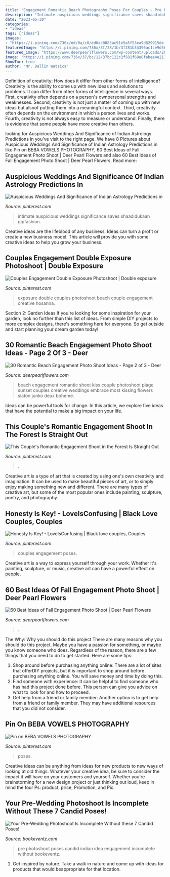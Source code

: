 ```yaml
---
title: "Engagement Romantic Beach Photography Poses For Couples ~ Pre Photoshoot Poses Candid Indian Idea Engagement Incomplete Without Bookeventz"
description: "Intimate auspicious weddings significance saves shaadidukaan gipfashion"
date: "2023-05-30"
categories:
- "ideas"
tags: ["ideas"]
images:
- "https://i.pinimg.com/736x/ed/0a/c0/ed0ac0883ac91e5a5f53ea9d829915de.jpg"
featuredImage: "https://i.pinimg.com/736x/3f/28/1b/3f281b34396ac1ce9d560c269dc8e4d4.jpg"
featured_image: "https://www.deerpearlflowers.com/wp-content/uploads/2016/08/Fall-Engagement-Photo-Shoot-and-Poses-Ideas-20.jpg"
image: "https://i.pinimg.com/736x/37/bc/12/37bc122c2f581f68e8fabee4e2113c2c.jpg"
ShowToc: true
author: "Mr. Dallin Watsica"
---
```



Definition of creativity: How does it differ from other forms of intelligence?
Creativity is the ability to come up with new ideas and solutions to problems. It can differ from other forms of intelligence in several ways. First, creativity often depends on a person's ownpersonal strengths and weaknesses. Second, creativity is not just a matter of coming up with new ideas but alsoof putting them into a meaningful context. Third, creativity often depends on the environment in which a person lives and works. Fourth, creativity is not always easy to measure or understand. Finally, there is evidence that some people have more creative than others.

	

		
looking for Auspicious Weddings And Significance of Indian Astrology Predictions in you've visit to the right page. We have 8 Pictures about Auspicious Weddings And Significance of Indian Astrology Predictions in like Pin on BEBA VOWELS PHOTOGRAPHY, 60 Best Ideas of Fall Engagement Photo Shoot | Deer Pearl Flowers and also 60 Best Ideas of Fall Engagement Photo Shoot | Deer Pearl Flowers. Read more:
		
    
## Auspicious Weddings And Significance Of Indian Astrology Predictions In

<img loading=lazy src="https://i.pinimg.com/originals/19/ee/a5/19eea55d8f529c6b16067c6306893c2d.jpg" onerror="this.onerror=null;this.src='https://tse3.mm.bing.net/th?id=OIP.-7-isUfmbE2wqwgHepaX7QHaLG&amp;pid=15.1';" alt="Auspicious Weddings And Significance of Indian Astrology Predictions in">

_Source: pinterest.com_

>intimate auspicious weddings significance saves shaadidukaan gipfashion. 

	

Creative ideas are the lifeblood of any business. Ideas can turn a profit or create a new business model. This article will provide you with some creative ideas to help you grow your business.

    
## Couples Engagement Double Exposure Photoshoot | Double Exposure

<img loading=lazy src="https://i.pinimg.com/originals/44/f8/c1/44f8c16ed535fb464859b5e5756ccc8f.jpg" onerror="this.onerror=null;this.src='https://tse4.mm.bing.net/th?id=OIP.kdn7CvbndtBFdjQkPblDWwHaLH&amp;pid=15.1';" alt="Couples Engagement Double Exposure Photoshoot | Double exposure">

_Source: pinterest.com_

>exposure double couples photoshoot beach couple engagement creative hosanna. 

	

Section 2: Garden Ideas
If you're looking for some inspiration for your garden, look no further than this list of ideas. From simple DIY projects to more complex designs, there's something here for everyone. So get outside and start planning your dream garden today!

    
## 30 Romantic Beach Engagement Photo Shoot Ideas - Page 2 Of 3 - Deer

<img loading=lazy src="https://www.deerpearlflowers.com/wp-content/uploads/2016/10/Beach-Engagement-Photo-Shoot-Ideas-10.jpg" onerror="this.onerror=null;this.src='https://tse4.mm.bing.net/th?id=OIP.1_2LIitL6e8_ZKrVr2hUoQHaLH&amp;pid=15.1';" alt="30 Romantic Beach Engagement Photo Shoot Ideas - Page 2 of 3 - Deer">

_Source: deerpearlflowers.com_

>beach engagement romantic shoot kiss couple photoshoot plage sunset couples creative weddings embrace most kissing flowers slaton junko deux boheme. 

	

Ideas can be powerful tools for change. In this article, we explore five ideas that have the potential to make a big impact on your life.

    
## This Couple&#039;s Romantic Engagement Shoot In The Forest Is Straight Out

<img loading=lazy src="https://i.pinimg.com/736x/3f/28/1b/3f281b34396ac1ce9d560c269dc8e4d4.jpg" onerror="this.onerror=null;this.src='https://tse3.mm.bing.net/th?id=OIP.Hv3dFcbUeHd1B_QRfRTD0QHaLH&amp;pid=15.1';" alt="This Couple&#039;s Romantic Engagement Shoot in the Forest Is Straight Out">

_Source: pinterest.com_

>. 

	

Creative art is a type of art that is created by using one's own creativity and imagination. It can be used to make beautiful pieces of art, or to simply enjoy making something new and different. There are many types of creative art, but some of the most popular ones include painting, sculpture, poetry, and photography.

    
## Honesty Is Key! - LoveIsConfusing | Black Love Couples, Couples

<img loading=lazy src="https://i.pinimg.com/736x/37/bc/12/37bc122c2f581f68e8fabee4e2113c2c.jpg" onerror="this.onerror=null;this.src='https://tse2.mm.bing.net/th?id=OIP.KnVSZcqlatecPShH89K0tQHaJO&amp;pid=15.1';" alt="Honesty Is Key! - LoveIsConfusing | Black love couples, Couples">

_Source: pinterest.com_

>couples engagement poses. 

	

Creative art is a way to express yourself through your work. Whether it's painting, sculpture, or music, creative art can have a powerful effect on people.

    
## 60 Best Ideas Of Fall Engagement Photo Shoot | Deer Pearl Flowers

<img loading=lazy src="https://www.deerpearlflowers.com/wp-content/uploads/2016/08/Fall-Engagement-Photo-Shoot-and-Poses-Ideas-20.jpg" onerror="this.onerror=null;this.src='https://tse1.mm.bing.net/th?id=OIP.fmVzp6Lr_O-8B3jWsf_bNgHaLH&amp;pid=15.1';" alt="60 Best Ideas of Fall Engagement Photo Shoot | Deer Pearl Flowers">

_Source: deerpearlflowers.com_

>. 

	

The Why: Why you should do this project
There are many reasons why you should do this project. Maybe you have a passion for something, or maybe you know someone who does. Regardless of the reason, there are a few things that you need to do to get started. Here are some tips:
1. Shop around before purchasing anything online: There are a lot of sites that offerDIY projects, but it is important to shop around before purchasing anything online. You will save money and time by doing this.
2. Find someone with experience: It can be helpful to find someone who has had this project done before. This person can give you advice on what to look for and how to proceed.
3. Get help from a friend or family member: Another option is to get help from a friend or family member. They may have additional resources that you did not consider.

    
## Pin On BEBA VOWELS PHOTOGRAPHY

<img loading=lazy src="https://i.pinimg.com/736x/ed/0a/c0/ed0ac0883ac91e5a5f53ea9d829915de.jpg" onerror="this.onerror=null;this.src='https://tse4.mm.bing.net/th?id=OIP.y23usUHfSrQY1nsqBr-smAHaLG&amp;pid=15.1';" alt="Pin on BEBA VOWELS PHOTOGRAPHY">

_Source: pinterest.com_

>poses. 

	

Creative ideas can be anything from ideas for new products to new ways of looking at old things. Whatever your creative idea, be sure to consider the impact it will have on your customers and yourself. Whether you're brainstorming for a new design project or just thinking out loud, keep in mind the four Ps: product, price, Promotion, and Pic.

    
## Your Pre-Wedding Photoshoot Is Incomplete Without These 7 Candid Poses!

<img loading=lazy src="https://www.bookeventz.com/blog/wp-content/uploads/2016/05/indian-engagement-photo-idea.jpg" onerror="this.onerror=null;this.src='https://tse3.mm.bing.net/th?id=OIP.XEh5z_obOtn-E5Nd1dLIMQHaE7&amp;pid=15.1';" alt="Your Pre-Wedding Photoshoot Is Incomplete Without these 7 Candid Poses!">

_Source: bookeventz.com_

>pre photoshoot poses candid indian idea engagement incomplete without bookeventz. 

	

1. Get inspired by nature. Take a walk in nature and come up with ideas for products that would beappropriate for that location.

